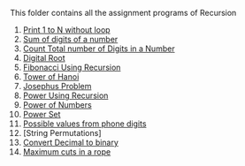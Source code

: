 This folder contains all the assignment programs of Recursion


1) [Print 1 to N without loop](https://github.com/FazeelUsmani/GeeksForGeeks-DSA-2/blob/master/04%20Recursion/%2001%20Print%201%20to%20N%20without%20Loop.py)
2) [Sum of digits of a number](https://github.com/FazeelUsmani/GeeksForGeeks-DSA-2/blob/master/04%20Recursion/2%20sum%20of%20digits.py)
3) [Count Total number of Digits in a Number](https://github.com/FazeelUsmani/GeeksForGeeks-DSA-2/blob/master/04%20Recursion/3%20count%20digits.cpp)
4) [Digital Root](https://github.com/FazeelUsmani/GeeksForGeeks-DSA-2/blob/master/04%20Recursion/4%20digital%20root.cpp)
5) [Fibonacci Using Recursion](https://github.com/FazeelUsmani/GeeksForGeeks-DSA-2/blob/master/04%20Recursion/5%20Fibonacci%20using%20recursion.py)
6) [Tower of Hanoi](https://github.com/FazeelUsmani/GeeksForGeeks-DSA-2/blob/master/4%20Recursion/6%20tower%20of%20hanoi.cpp)
7) [Josephus Problem](https://github.com/FazeelUsmani/GeeksForGeeks-DSA-2/blob/master/4%20Recursion/7%20josephus%20problem.py)
8) [Power Using Recursion](https://github.com/FazeelUsmani/GeeksForGeeks-DSA-2/blob/master/4%20Recursion/8%20Power%20using%20Recursion.py)
9) [Power of Numbers](https://github.com/FazeelUsmani/GeeksForGeeks-DSA-2/blob/master/4%20Recursion/9%20power%20of%20numbers.cpp)
10) [Power Set](https://github.com/FazeelUsmani/GeeksForGeeks-DSA-2/blob/master/4%20Recursion/10%20power%20set.cpp)
11) [Possible values from phone digits](https://github.com/FazeelUsmani/GeeksForGeeks-DSA-2/blob/master/4%20Recursion/11%20possible%20words%20from%20phone%20digits.py)
12) [String Permutations]
13) [Convert Decimal to binary](https://github.com/FazeelUsmani/GeeksForGeeks-DSA-2/blob/master/4%20Recursion/13%20decimal%20to%20binary.py)
14) [Maximum cuts in a rope](https://github.com/FazeelUsmani/GeeksForGeeks-DSA-2/blob/master/4%20Recursion/14%20max%20cuts%20in%20a%20rope.py)
